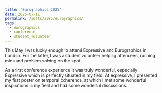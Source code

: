 ```yaml
---
title: 'Eurographics 2025'
date: 2025-05-11
permalink: /posts/2025/eurographics/
tags:
  - eurographics
  - conference
  - student_volunteer
---
```

  
This May I was lucky enough to attend Expressive and Eurographics in London.
For the latter, I was a student volunteer helping attendees, running mics and problem solving on the spot.

As a first conference experience it was truly wonderful, especially Expressive which is perfectly situated in my field.
At expressive, I presented my first poster on temporal coherence, at which I met some wonderful inspirations in my field and had some wonderful discussions.

